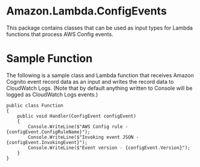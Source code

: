 # Amazon.Lambda.ConfigEvents

This package contains classes that can be used as input types for Lambda functions that process AWS Config events.

# Sample Function

The following is a sample class and Lambda function that receives Amazon Cognito event record data as an input and writes the record data to CloudWatch Logs. (Note that by default anything written to Console will be logged as CloudWatch Logs events.)

```
public class Function
{
    public void Handler(ConfigEvent configEvent)
    {
        Console.WriteLine($"AWS Config rule - {configEvent.ConfigRuleName}");
        Console.WriteLine($"Invoking event JSON - {configEvent.InvokingEvent}");
        Console.WriteLine($"Event version - {configEvent.Version}");
    }
}
```
